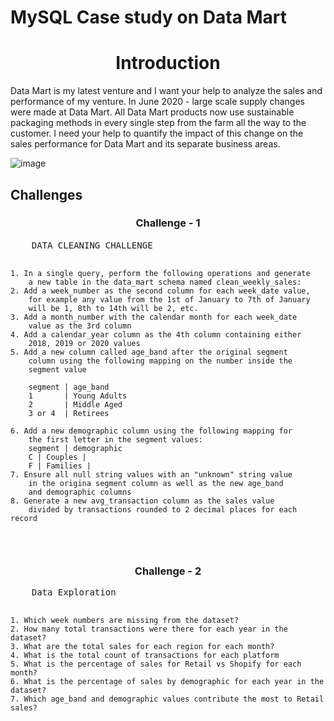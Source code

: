 # MySQL Case study on Data Mart
<h1 align='center'>Introduction</h1>
<p>
Data Mart is my latest venture and I want your help to analyze the sales and performance of my venture. In June 2020 - large scale supply changes were made at Data Mart. All Data Mart products now use sustainable packaging methods in every single step from the farm all the way to the customer.
I need your help to quantify the impact of this change on the sales performance for Data Mart and its separate business areas.
  <span align='center'>
    
  ![image](https://user-images.githubusercontent.com/83746932/221884406-ec3cee24-180c-434e-9449-ab9a65224d91.png)
  </span>
</p>

<h2 align="left">Challenges</h2>
<h3 align='center'>Challenge - 1</h3>
<p style="font-size:1.1rem;">
<pre>
    DATA CLEANING CHALLENGE
    
    1. In a single query, perform the following operations and generate 
		a new table in the data_mart schema named clean_weekly_sales:
	2. Add a week_number as the second column for each week_date value,
		for example any value from the 1st of January to 7th of January 
        will be 1, 8th to 14th will be 2, etc.
	3. Add a month_number with the calendar month for each week_date 
		value as the 3rd column
	4. Add a calendar_year column as the 4th column containing either 
		2018, 2019 or 2020 values
	5. Add a new column called age_band after the original segment 
		column using the following mapping on the number inside the
        segment value
		
        segment | age_band
        1		| Young Adults
        2		| Middle Aged
        3 or 4	| Retirees

	6. Add a new demographic column using the following mapping for 
		the first letter in the segment values:
		segment | demographic 
		C | Couples |
		F | Families |
	7. Ensure all null string values with an "unknown" string value
		in the origina segment column as well as the new age_band 
        and demographic columns
	8. Generate a new avg_transaction column as the sales value 
		divided by transactions rounded to 2 decimal places for each record
</pre></p>

<h3 align="center"> Challenge - 2 </h3>
<p>
<pre>
    Data Exploration
    
    1. Which week numbers are missing from the dataset?
    2. How many total transactions were there for each year in the dataset?
    3. What are the total sales for each region for each month?
    4. What is the total count of transactions for each platform
    5. What is the percentage of sales for Retail vs Shopify for each month?
    6. What is the percentage of sales by demographic for each year in the dataset?
    7. Which age_band and demographic values contribute the most to Retail sales? 
</pre>
</p>



